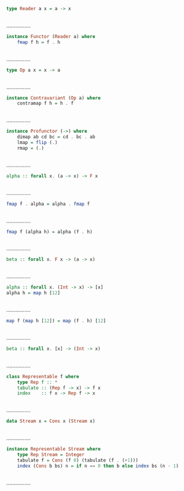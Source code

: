 ```Haskell
type Reader a x = a -> x
```
```kotlin:ank:silent

```
................
```Haskell
instance Functor (Reader a) where
    fmap f h = f . h
```
```kotlin:ank:silent

```
................
```Haskell
type Op a x = x -> a
```
```kotlin:ank:silent

```
................
```Haskell
instance Contravariant (Op a) where
    contramap f h = h . f
```
```kotlin:ank:silent

```
................
```Haskell
instance Profunctor (->) where
    dimap ab cd bc = cd . bc . ab
    lmap = flip (.)
    rmap = (.)
```
```kotlin:ank:silent

```
................
```Haskell
alpha :: forall x. (a -> x) -> F x
```
```kotlin:ank:silent

```
................
```Haskell
fmap f . alpha = alpha . fmap f
```
```kotlin:ank:silent

```
................
```Haskell
fmap f (alpha h) = alpha (f . h)
```
```kotlin:ank:silent

```
................
```Haskell
beta :: forall x. F x -> (a -> x)
```
```kotlin:ank:silent

```
................
```Haskell
alpha :: forall x. (Int -> x) -> [x]
alpha h = map h [12]
```
```kotlin:ank:silent

```
................
```Haskell
map f (map h [12]) = map (f . h) [12]
```
```kotlin:ank:silent

```
................
```Haskell
beta :: forall x. [x] -> (Int -> x)
```
```kotlin:ank:silent

```
................
```Haskell
class Representable f where
    type Rep f :: *
    tabulate :: (Rep f -> x) -> f x
    index    :: f x -> Rep f -> x
```
```kotlin:ank:silent

```
................
```Haskell
data Stream x = Cons x (Stream x)
```
```kotlin:ank:silent

```
................
```Haskell
instance Representable Stream where
    type Rep Stream = Integer
    tabulate f = Cons (f 0) (tabulate (f . (+1)))
    index (Cons b bs) n = if n == 0 then b else index bs (n - 1)
```
```kotlin:ank:silent

```
................
